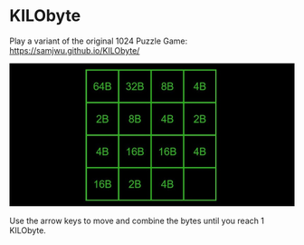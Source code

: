# KILObyte

Play a variant of the original 1024 Puzzle Game: https://samjwu.github.io/KILObyte/

![kilobyte](kilobyte.jpg)

Use the arrow keys to move and combine the bytes until you reach 1 KILObyte.
